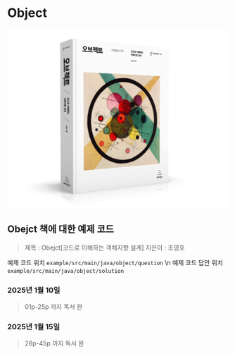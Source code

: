 # Object

![objectbook.jpg](image%2Fobjectbook.jpg)

## Obejct 책에 대한 예제 코드
> 제목 : Obejct[코드로 이해하는 객체지향 설계]
> 지은이 : 조영호

예제 코드 위치 `example/src/main/java/object/question` \n
예제 코드 답안 위치 `example/src/main/java/object/solution`

### 2025년 1월 10일
> 01p-25p 까지 독서 완

### 2025년 1월 15일 
> 26p-45p 까지 독서 완
